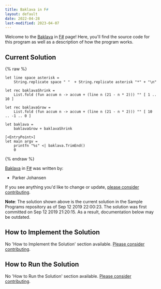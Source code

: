 ```yaml
---
title: Baklava in F#
layout: default
date: 2022-04-28
last-modified: 2023-04-07
---
```


Welcome to the [Baklava](https://sampleprograms.io/projects/baklava) in [F#](https://sampleprograms.io/languages/f-sharp) page! Here, you'll find the source code for this program as well as a description of how the program works.

## Current Solution

{% raw %}

```f#
let line space asterisk =
    String.replicate space " "  + String.replicate asterisk "*" + "\n"

let rec baklavaShrink =
    List.fold (fun accum n -> accum + (line n (21 - n * 2))) "" [ 1 .. 10 ]

let rec baklavaGrow =
    List.fold (fun accum n -> accum + (line n (21 - n * 2))) "" [ 10 .. -1 .. 0 ]

let baklava =
    baklavaGrow + baklavaShrink

[<EntryPoint>]
let main argv =
    printfn "%s" <| baklava.TrimEnd()
    0
```

{% endraw %}

[Baklava](https://sampleprograms.io/projects/baklava) in [F#](https://sampleprograms.io/languages/f-sharp) was written by:

- Parker Johansen

If you see anything you'd like to change or update, [please consider contributing](https://github.com/TheRenegadeCoder/sample-programs).

**Note**: The solution shown above is the current solution in the Sample Programs repository as of Sep 12 2019 22:00:23. The solution was first committed on Sep 12 2019 21:20:15. As a result, documentation below may be outdated.

## How to Implement the Solution

No 'How to Implement the Solution' section available. [Please consider contributing](https://github.com/TheRenegadeCoder/sample-programs-website).

## How to Run the Solution

No 'How to Run the Solution' section available. [Please consider contributing](https://github.com/TheRenegadeCoder/sample-programs-website).